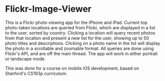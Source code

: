# Flickr-Image-Viewer
This is a Flickr photo viewing app for the iPhone and iPad. Current top photo-taken locations are queried from Flickr, which are displayed in a list to the user, sorted by country. Clicking a location will query recent photos from that location and present a new list for the user, showing up to 50 photo titles and descriptions. Clicking on a photo name in the list will display the photo in a scrollable and zoomable format. All queries are done using Flickr's API, and are off the main thread. The app will work in either portrait or landscape mode.

This was done for a course on mobile iOS development, based on Stanford's CS193p curriculum.
